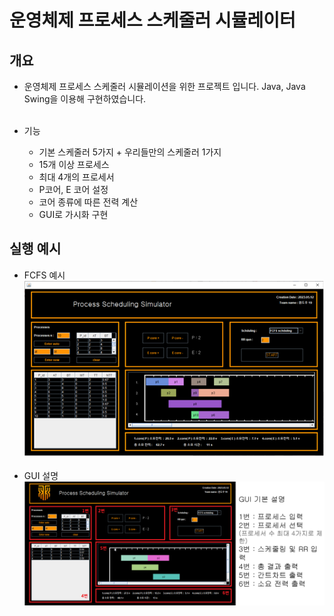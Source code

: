 # 운영체제 프로세스 스케줄러 시뮬레이터

## 개요
- 운영체제 프로세스 스케줄러 시뮬레이션을 위한 프로젝트 입니다. Java, Java Swing을 이용해 구현하였습니다.
<br><br>

- 기능
  - 기본 스케줄러 5가지 + 우리들만의 스케줄러 1가지
  - 15개 이상 프로세스
  - 최대 4개의 프로세서
  - P코어, E 코어 설정
  - 코어 종류에 따른 전력 계산
  - GUI로 가시화 구현

## 실행 예시
- FCFS 예시  
  <img src="./img.png" width=500 hight=400>
<br><br>
- GUI 설명   
  <img src="./img_1.png" width=500 hight=400>
